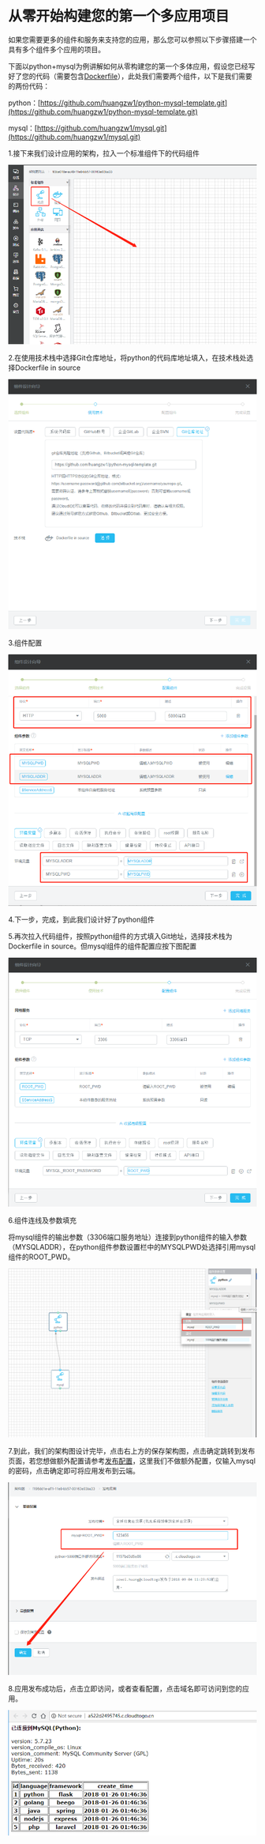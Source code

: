 # 从零开始构建您的第一个多应用项目

如果您需要更多的组件和服务来支持您的应用，那么您可以参照以下步骤搭建一个具有多个组件多个应用的项目。

下面以python+mysql为例讲解如何从零构建您的第一个多体应用，假设您已经写好了您的代码（需要包含[Dockerfile](/chapter1/ji-ben-gai-nian.md "Dockerfile")），此处我们需要两个组件，以下是我们需要的两份代码：

python：[https://github.com/huangzw1/python-mysql-template.git](https://github.com/huangzw1/python-mysql-template.git)

mysql：[https://github.com/huangzw1/mysql.git](https://github.com/huangzw1/mysql.git)

1.接下来我们设计应用的架构，拉入一个标准组件下的代码组件

![](/assets/import47.png)

2.在使用技术栈中选择Git仓库地址，将python的代码库地址填入，在技术栈处选择Dockerfile in source

![](/assets/import48.png)

3.组件配置

![](/assets/import49.png)

4.下一步，完成，到此我们设计好了python组件

5.再次拉入代码组件，按照python组件的方式填入Git地址，选择技术栈为Dockerfile in source。但mysql组件的组件配置应按下图配置

![](/assets/import50.png)

6.组件连线及参数填充

将mysql组件的输出参数（3306端口服务地址）连接到python组件的输入参数（MYSQLADDR），在python组件参数设置栏中的MYSQLPWD处选择引用mysql组件的ROOT\_PWD。

![](/assets/import51.png)

7.到此，我们的架构图设计完毕，点击右上方的保存架构图，点击确定跳转到发布页面，若您想做额外配置请参考[发布配置](/fa-bu/fa-bu-pei-zhi.md)，这里我们不做额外配置，仅输入mysql的密码，点击确定即可将应用发布到云端。

![](/assets/import52.png)

8.应用发布成功后，点击立即访问，或者查看配置，点击域名即可访问到您的应用。

![](/assets/import57.png)

